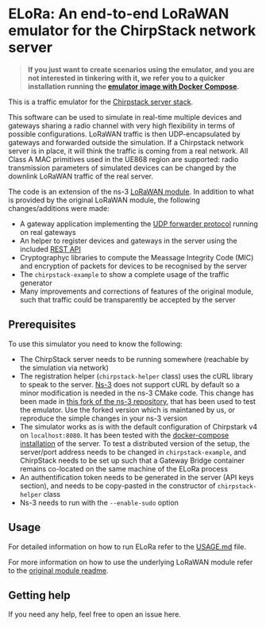 # ELoRa: An end-to-end LoRaWAN emulator for the ChirpStack network server

>**If you just want to create scenarios using the emulator, and you are not interested in tinkering with it, we refer you to a quicker installation running the [emulator image with Docker Compose](https://github.com/non-det-alle/elora-docker).**

This is a traffic emulator for the [Chirpstack server stack](https://www.chirpstack.io/ "ChirpStack, open-source LoRaWAN® Network Server"). 

This software can be used to simulate in real-time multiple devices and gateways sharing a radio channel with very high flexibility in terms of possible configurations. LoRaWAN traffic is then UDP-encapsulated by gateways and forwarded outside the simulation. If a Chirpstack network server is in place, it will think the traffic is coming from a real network. All Class A MAC primitives used in the UE868 region are supported: radio transmission parameters of simulated devices can be changed by the downlink LoRaWAN traffic of the real server. 

The code is an extension of the ns-3 [LoRaWAN module](https://github.com/signetlabdei/lorawan "LoRaWAN ns-3 module"). In addition to what is provided by the original LoRaWAN module, the following changes/additions were made:

* A gateway application implementing the [UDP forwarder protocol](https://github.com/Lora-net/packet_forwarder/blob/master/PROTOCOL.TXT "Semtech packet forwarder implementation") running on real gateways
* An helper to register devices and gateways in the server using the included [REST API](https://github.com/chirpstack/chirpstack-rest-api "ChirpStack gRPC to REST API proxy")
* Cryptographyc libraries to compute the Meassage Integrity Code (MIC) and encryption of packets for devices to be recognised by the server
* The `chirpstack-example` to show a complete usage of the traffic generator
* Many improvements and corrections of features of the original module, such that traffic could be transparently be accepted by the server

## Prerequisites ##

To use this simulator you need to know the following:

* The ChirpStack server needs to be running somewhere (reachable by the simulation via network)
* The registration helper (`chirpstack-helper` class) uses the cURL library to speak to the server. [Ns-3](https://gitlab.com/nsnam/ns-3-dev "The Network Simulator, Version 3") does not support cURL by default so a minor modification is needed in the ns-3 CMake code. This change has been made in [this fork of the ns-3 repository](https://gitlab.com/non-det-alle/ns-3-dev "Ns-3 fork supporting cURL"), that has been used to test the emulator. Use the forked version which is maintaned by us, or reproduce the simple changes in your ns-3 version
* The simulator works as is with the default configuration of Chirpstark v4 on `localhost:8080`. It has been tested with the [docker-compose installation](https://www.chirpstack.io/docs/getting-started/docker.html "Chirpstack docs: Quickstart Docker Compose") of the server. To test a distributed version of the setup, the server/port address needs to be changed in `chirpstack-example`, and ChirpStack needs to be set up such that a Gateway Bridge container remains co-located on the same machine of the ELoRa process
* An authentification token needs to be generated in the server (API keys section), and needs to be copy-pasted in the constructor of `chirpstack-helper` class
* Ns-3 needs to run with the `--enable-sudo` option

## Usage ##

For detailed information on how to run ELoRa refer to the [USAGE.md](USAGE.md) file.

For more information on how to use the underlying LoRaWAN module refer to the [original module readme](https://github.com/signetlabdei/lorawan/blob/e8f7a21044418e92759d5c7c4bcab147cdaf05b3/README.md "LoRaWAN ns-3 module README").

## Getting help ##

If you need any help, feel free to open an issue here.
